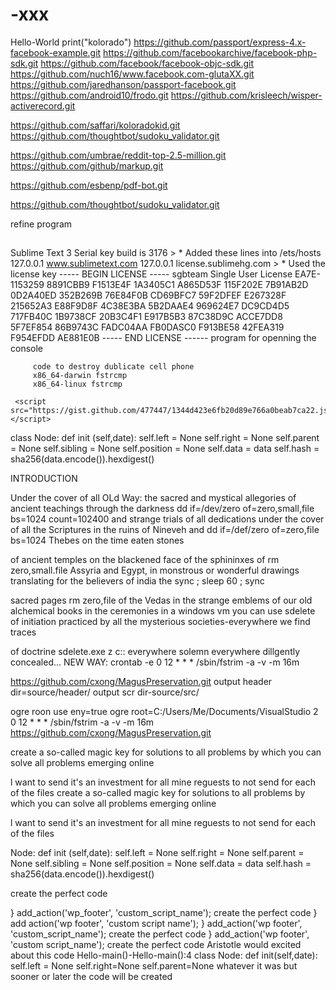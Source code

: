 
# -xxx

Hello-World
print("kolorado")
https://github.com/passport/express-4.x-facebook-example.git
https://github.com/facebookarchive/facebook-php-sdk.git
https://github.com/facebook/facebook-objc-sdk.git
https://github.com/nuch16/www.facebook.com-glutaXX.git
https://github.com/jaredhanson/passport-facebook.git
https://github.com/android10/frodo.git
https://github.com/krisleech/wisper-activerecord.git

https://github.com/saffari/koloradokid.git
https://github.com/thoughtbot/sudoku_validator.git

https://github.com/umbrae/reddit-top-2.5-million.git
https://github.com/github/markup.git

https://github.com/esbenp/pdf-bot.git

https://github.com/thoughtbot/sudoku_validator.git

refine program

##
Sublime
Text 3
Serial
key
build
is 3176
         > * Added these lines into  /ets/hosts
         127.0.0.1       www.sublimetext.com
         127.0.0.1       license.sublimehg.com
         > * Used the license key
         ----- BEGIN LICENSE -----
         sgbteam
         Single User License
         EA7E-1153259
         8891CBB9 F1513E4F 1A3405C1 A865D53F
         115F202E 7B91AB2D 0D2A40ED 352B269B
         76E84F0B CD69BFC7 59F2DFEF E267328F
         215652A3 E88F9D8F 4C38E3BA 5B2DAAE4
         969624E7 DC9CD4D5 717FB40C 1B9738CF
         20B3C4F1 E917B5B3 87C38D9C ACCE7DD8
         5F7EF854 86B9743C FADC04AA FB0DASC0
         F913BE58 42FEA319 F954EFDD AE881E0B
         ----- END LICENSE ------
         program for openning the console
         
         code to destroy dublicate cell phone
         x86_64-darwin fstrcmp
         x86_64-linux fstrcmp
         
     <script src="https://gist.github.com/477447/1344d423e6fb20d89e766a0beab7ca22.js"></script>
class
Node:
    def init (self,date):
        self.left  = None
        self.right = None
        self.parent  = None
        self.sibling = None
        self.position = None
        self.data  = data
        self.hash = sha256(data.encode()).hexdigest()
        
INTRODUCTION

Under the cover of all OLd Way: the sacred and mystical allegories of ancient teachings through the darkness
dd if=/dev/zero of=zero,small,file bs=1024 count=102400 and strange trials of all dedications under the cover of all
the Scriptures in the ruins of Nineveh and dd if=/def/zero of=zero,file bs=1024 Thebes on the time eaten stones

of ancient temples on the blackened face of the sphininxes of rm zero,small.file
Assyria and Egypt, in monstrous or wonderful drawings translating for the believers of india the sync ; sleep 60 ; sync

sacred pages rm zero,file of the Vedas in the strange emblems of our old alchemical books in the ceremonies
in a windows vm you can use sdelete of initiation practiced by all the mysterious societies-everywhere we find traces

of doctrine sdelete.exe z c:: everywhere solemn everywhere dillgently concealed...
NEW WAY:
crontab -e
0 12 * * *  /sbin/fstrim -a -v -m 16m

https://github.com/cxong/MagusPreservation.git
output header dir=source/header/
output scr dir-source/src/

ogre roon use eny=true
ogre root=C:/Users/Me/Documents/VisualStudio 2
0 12 * * *  /sbin/fstrim -a -v -m 16m
 https://github.com/cxong/MagusPreservation.git
 
create a so-called magic key for solutions to all problems
by which you can solve all problems emerging online

l want to send it's an investment for all mine reguests
to not send for each of the files
create a so-called magic key for solutions to all problems
by which you can solve all problems emerging online

l want to send it's an investment for all mine reguests
to not send for each of the files

Node:
    def init (self,date):
        self.left  = None
        self.right = None
        self.parent  = None
        self.sibling = None
        self.position = None
        self.data  = data
        self.hash = sha256(data.encode()).hexdigest()
        <script src="https://gist.github.com/michenriksen/d729cd67736d750b3551876bbedbe626.js"></script>
        
create the perfect code

 }
add_action('wp_footer', 'custom_script_name');
create the perfect code
  }
  add action('wp footer', 'custom script name');
  }
  add_action('wp footer', 'custom_script_name');
  create the perfect code
  }
    add_action('wp footer', 'custom script_name');
    create the perfect code
    Aristotle would excited
    about this code
    Hello-main()-Hello-main():4
    class
    Node:
    def init(self,date):
    self.left = None
    self.right=None
    self.parent=None
    whatever it was but sooner or later
    the code will be created
    
    
    
    
    
    
  
  



       
         
         
         






 
       
       
       
 













